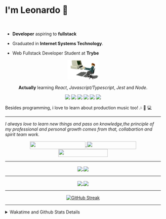 # I'm Leonardo 🌈
<p align="center">
<img src="https://upload.wikimedia.org/wikipedia/en/thumb/0/05/Flag_of_Brazil.svg/1200px-Flag_of_Brazil.svg.png" width=20 height=15 / >
<img src="https://upload.wikimedia.org/wikipedia/commons/2/2b/Bandeira_do_estado_de_S%C3%A3o_Paulo.svg" width=20 height=15 / >
</p>

- <b>Developer</b> aspiring to <b>fullstack</b>

- Graduated in <b>Internet Systems Technology</b>.

- Web Fullstack Developer Student at <b>Trybe</b>

<div align="center">

<img src="./img/computer.gif" width="100px">

**Actually** learning _React_, _Javascript/Typescript_, _Jest_ and  _Node_. 

</div>
       
<p align="center">
<img src="https://badges.aleen42.com/src/react.svg">
<img src="https://badges.aleen42.com/src/redux.svg"> 
<img src="https://badges.aleen42.com/src/javascript.svg">
<img src="https://badges.aleen42.com/src/typescript.svg">
<img src="https://badges.aleen42.com/src/jest_1.svg">
<img src="https://badges.aleen42.com/src/node.svg">
<br>
</p>

Besides programming, i love to learn about production music too! :notes: :musical_keyboard: :computer:

* * *

<i>I always love to learn new things and pass on knowledge,the principle of my professional and personal growth comes from that, collabartion and spirit team work.</i><br>

<div align="center">
       
<a href="https://www.linkedin.com/in/lcds90/">
  <img align="center" src="https://img.shields.io/static/v1?logo=linkedin&label=linkedin&message=lcds90&color=blue&style=for-the-badge" height=25 width=180/>
</a>
<a href="http://lcds.me">
  <img align="center" src="https://img.shields.io/static/v1?&label=Portflio&message=site&color=green&style=for-the-badge" height=25 width=160/>
</a>
<a href="mailto:lcds90@gmail.com">
  <img align="center" src="https://img.shields.io/static/v1?&logo=gmail&label=Send&message=Email&color=red&style=for-the-badge" height=25 width=160/>
</a>
       
</div>

* * *

<div align="center">
<a href="https://wakatime.com/@lcds90">
  <img align="center" src="https://github-readme-stats.vercel.app/api/top-langs/?username=lcds90&langs_count=10&theme=gruvbox&layout=compact&include_all_commits=true" width="400px"/>
</a>
<a href="https://wakatime.com/@lcds90">
  <img align="center" width="400px" src="https://github-readme-stats.vercel.app/api?username=lcds90&count_private=true&theme=gruvbox"/>
</a>
</div>

* * *

<div align="center">
 <a href="https://wakatime.com/@lcds90">
  <img align="center" width="400px" src="https://github-readme-stats.vercel.app/api/wakatime?username=lcds90&theme=gruvbox&layout=compact"/>
</a>
  <img align="center" width="400px" src="https://github-profile-trophy.vercel.app/?username=lcds90&row=2&column=3&theme=gruvbox"/>

* * *

[![GitHub Streak](https://github-readme-streak-stats.herokuapp.com/?user=lcds90&theme=dark)](https://git.io/streak-stats)

</div>


* * *
       
<details>
       <summary>Wakatime and Github Stats Details</summary>
       <div align="justify">
              
<!--START_SECTION:waka-->
![Code Time](http://img.shields.io/badge/Code%20Time-893%20hrs%202%20mins-blue)

![Profile Views](http://img.shields.io/badge/Profile%20Views-31-blue)

![Lines of code](https://img.shields.io/badge/From%20Hello%20World%20I%27ve%20Written-2%20Million%20lines%20of%20code-blue)

**🐱 My GitHub Data** 

> 🏆 1,092 Contributions in the Year 2021
 > 
> 📦 557.6 kB Used in GitHub's Storage 
 > 
> 🚫 Not Opted to Hire
 > 
> 📜 66 Public Repositories 
 > 
> 🔑 39 Private Repositories  
 > 
**I'm a Night 🦉** 

```text
🌞 Morning    101 commits    ████░░░░░░░░░░░░░░░░░░░░░   17.6% 
🌆 Daytime    173 commits    ███████░░░░░░░░░░░░░░░░░░   30.14% 
🌃 Evening    188 commits    ████████░░░░░░░░░░░░░░░░░   32.75% 
🌙 Night      112 commits    █████░░░░░░░░░░░░░░░░░░░░   19.51%

```
📅 **I'm Most Productive on Tuesday** 

```text
Monday       102 commits    ████░░░░░░░░░░░░░░░░░░░░░   17.77% 
Tuesday      104 commits    ████░░░░░░░░░░░░░░░░░░░░░   18.12% 
Wednesday    60 commits     ██░░░░░░░░░░░░░░░░░░░░░░░   10.45% 
Thursday     45 commits     ██░░░░░░░░░░░░░░░░░░░░░░░   7.84% 
Friday       99 commits     ████░░░░░░░░░░░░░░░░░░░░░   17.25% 
Saturday     78 commits     ███░░░░░░░░░░░░░░░░░░░░░░   13.59% 
Sunday       86 commits     ███░░░░░░░░░░░░░░░░░░░░░░   14.98%

```


📊 **This Week I Spent My Time On** 

```text
⌚︎ Time Zone: America/Sao_Paulo

💬 Programming Languages: 
Other                    8 hrs 23 mins       ████████████░░░░░░░░░░░░░   49.51% 
Docker                   2 hrs 53 mins       ████░░░░░░░░░░░░░░░░░░░░░   17.05% 
YAML                     1 hr 53 mins        ██░░░░░░░░░░░░░░░░░░░░░░░   11.16% 
Vue.js                   1 hr 34 mins        ██░░░░░░░░░░░░░░░░░░░░░░░   9.25% 
JavaScript               1 hr 11 mins        █░░░░░░░░░░░░░░░░░░░░░░░░   7.01%

🔥 Editors: 
VS Code                  9 hrs 56 mins       ██████████████░░░░░░░░░░░   58.68% 
Unknown Editor           7 hrs               ██████████░░░░░░░░░░░░░░░   41.32%

💻 Operating System: 
Linux                    9 hrs 56 mins       ██████████████░░░░░░░░░░░   58.68% 
Unknown OS               7 hrs               ██████████░░░░░░░░░░░░░░░   41.32%

```

**I Mostly Code in JavaScript** 

```text
JavaScript               40 repos            ███████████░░░░░░░░░░░░░░   43.96% 
TypeScript               14 repos            ███░░░░░░░░░░░░░░░░░░░░░░   15.38% 
HTML                     13 repos            ███░░░░░░░░░░░░░░░░░░░░░░   14.29% 
CSS                      6 repos             █░░░░░░░░░░░░░░░░░░░░░░░░   6.59% 
PHP                      5 repos             █░░░░░░░░░░░░░░░░░░░░░░░░   5.49%

```


**Timeline**

![Chart not found](https://raw.githubusercontent.com/lcds90/lcds90/main/charts/bar_graph.png) 


 Last Updated on 13/12/2021
<!--END_SECTION:waka-->
              
              
   </div>
</details>
       
       
</div>
